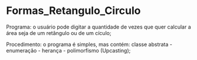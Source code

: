 # Formas_Retangulo_Circulo

Programa: o usuário pode digitar a quantidade de vezes que quer calcular a área seja de um retângulo ou de um cículo;

Procedimento: o programa é simples, mas contém: classe abstrata - enumeração - herança - polimorfismo (Upcasting);

